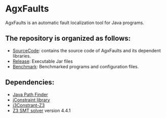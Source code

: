 # AgxFaults
AgxFaults is an automatic fault localization tool for Java programs.

The repository is organized as follows:
----------
  * [SourceCode](./SourceCode/): contains the source code of AgxFaults and its dependent libraries.
  * [Release](./Release/): Executable Jar files
  * [Benchmark](./Benchmark/): Benchmarked programs and configuration files.

Dependencies:
----------
  * [Java Path Finder](https://github.com/javapathfinder/jpf-core)
  * [jConstraint library](https://github.com/psycopaths/jconstraints)
  * [j3Constrant-Z3](https://github.com/psycopaths/jconstraints-z3)
  * [Z3 SMT solver](https://github.com/Z3Prover/z3/tree/z3-4.4.1) version 4.4.1
